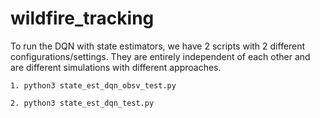 # wildfire_tracking

To run the DQN with state estimators, we have 2 scripts with 2 different configurations/settings. 
They are entirely independent of each other and are different simulations with different approaches. 
```
1. python3 state_est_dqn_obsv_test.py
```

```
2. python3 state_est_dqn_test.py
```
